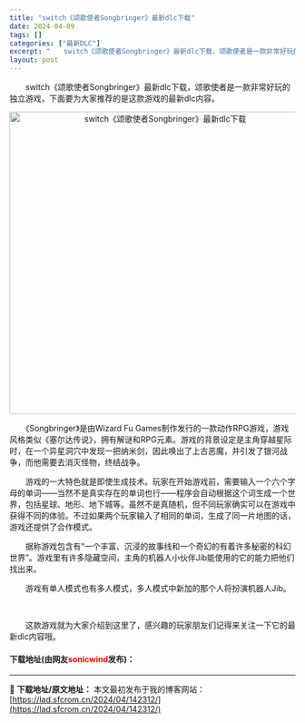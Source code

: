```yaml
---
title: "switch《颂歌使者Songbringer》最新dlc下载"
date: 2024-04-09
tags: []
categories: ["最新DLC"]
excerpt: "　　switch《颂歌使者Songbringer》最新dlc下载，颂歌使者是一款非常好玩的独立游戏，下面要为大家推荐的是这款游戏的最新dlc内容。 　　《Songbringer》是由Wizard Fu Games制作发行的一款动作RPG游戏，游戏风格类似《塞尔达传说》，拥有解谜和RPG元素。游戏的背&hellip;"
layout: post
---
```


 <p>　　switch《颂歌使者Songbringer》最新dlc下载，颂歌使者是一款非常好玩的独立游戏，下面要为大家推荐的是这款游戏的最新dlc内容。</p> <p align="center"><img align="" border="0" src="https://lad.sfcrom.cn/wp-content/uploads/2024/04/20240409_6615073940432.webp" width="533" alt="switch《颂歌使者Songbringer》最新dlc下载" /></p> <p>　　《Songbringer》是由Wizard Fu Games制作发行的一款动作RPG游戏，游戏风格类似《塞尔达传说》，拥有解谜和RPG元素。游戏的背景设定是主角穿越星际时，在一个异星洞穴中发现一把纳米剑，因此唤出了上古恶魔，并引发了银河战争，而他需要去消灭怪物，终结战争。</p> <p>　　游戏的一大特色就是即使生成技术。玩家在开始游戏前，需要输入一个六个字母的单词&mdash;&mdash;当然不是真实存在的单词也行&mdash;&mdash;程序会自动根据这个词生成一个世界，包括星球、地形、地下城等。虽然不是真随机，但不同玩家确实可以在游戏中获得不同的体验。不过如果两个玩家输入了相同的单词，生成了同一片地图的话，游戏还提供了合作模式。</p> <p>　　据称游戏包含有&ldquo;一个丰富、沉浸的故事线和一个奇幻的有着许多秘密的科幻世界&rdquo;。游戏里有许多隐藏空间，主角的机器人小伙伴Jib能使用的它的能力把他们找出来。</p> <p>　　游戏有单人模式也有多人模式，多人模式中新加的那个人将扮演机器人Jib。</p> <p>&nbsp;</p> <p>　　这款游戏就为大家介绍到这里了，感兴趣的玩家朋友们记得来关注一下它的最新dlc内容哦。</p> <p><h4>下载地址(由网友<font color="red">sonicwind</font>发布)：</h4></p> 

---
📖 **下载地址/原文地址：** 本文最初发布于我的博客网站：[https://lad.sfcrom.cn/2024/04/142312/](https://lad.sfcrom.cn/2024/04/142312/)
